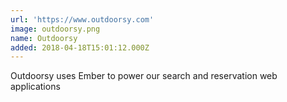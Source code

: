 ```yaml
---
url: 'https://www.outdoorsy.com'
image: outdoorsy.png
name: Outdoorsy
added: 2018-04-18T15:01:12.000Z
---
```

Outdoorsy uses Ember to power our search and reservation web applications